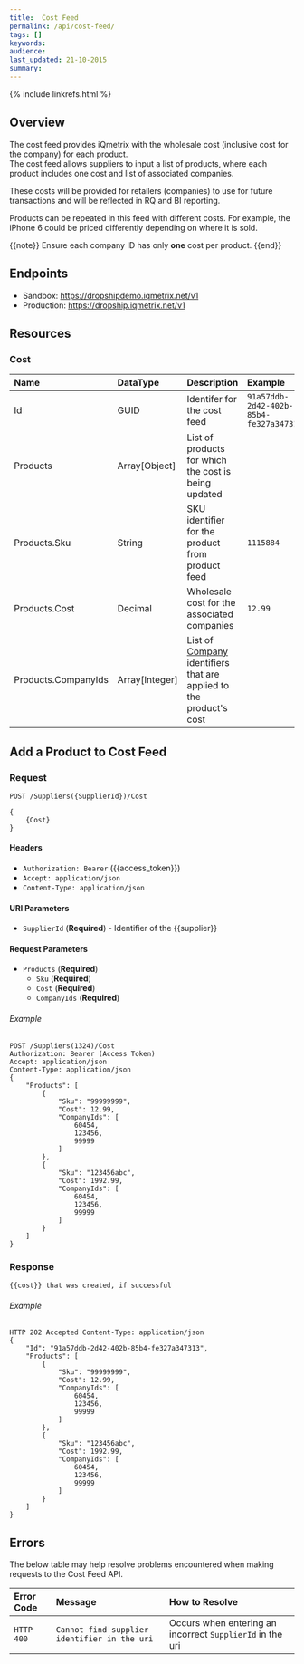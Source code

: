 ```yaml
---
title:  Cost Feed
permalink: /api/cost-feed/
tags: []
keywords: 
audience: 
last_updated: 21-10-2015
summary: 
---
```


{% include linkrefs.html %}

## Overview

The cost feed provides iQmetrix with the wholesale cost (inclusive cost for the company) for each product.  
The cost feed allows suppliers to input a list of products, where each product includes one cost and list of associated companies.

These costs will be provided for retailers (companies) to use for future transactions and will be reflected in RQ and BI reporting. 

Products can be repeated in this feed with different costs. For example, the iPhone 6 could be priced differently depending on where it is sold. 

{{note}} 
Ensure each company ID has only <strong>one</strong> cost per product.
{{end}}

## Endpoints

* Sandbox: https://dropshipdemo.iqmetrix.net/v1
* Production: https://dropship.iqmetrix.net/v1

## Resources

### Cost

| Name | DataType | Description | Example |
|:-----|:---------|:------------|:--------|
| Id | GUID | Identifer for the cost feed | `91a57ddb-2d42-402b-85b4-fe327a347313` |
| Products | Array[Object] | List of products for which the cost is being updated |  |
| Products.Sku | String | SKU identifier for the product from product feed | `1115884` |
| Products.Cost | Decimal | Wholesale cost for the associated companies | `12.99` |
| Products.CompanyIds | Array[Integer] | List of [Company](/api/company-tree#company) identifiers that are applied to the product's cost |  |

## Add a Product to Cost Feed

### Request

    POST /Suppliers({SupplierId})/Cost

    {
        {Cost}
    }
    
#### Headers

* `Authorization: Bearer` ({{access_token}})
* `Accept: application/json`
* `Content-Type: application/json`

#### URI Parameters

* `SupplierId` (**Required**) - Identifier of the {{supplier}}

#### Request Parameters

* `Products` (**Required**)
    * `Sku` (**Required**)
    * `Cost` (**Required**)
    * `CompanyIds` (**Required**)

###### Example

    POST /Suppliers(1324)/Cost
    Authorization: Bearer (Access Token)
    Accept: application/json
    Content-Type: application/json
    {
        "Products": [
            {
                "Sku": "99999999",
                "Cost": 12.99,
                "CompanyIds": [
                    60454,
                    123456,
                    99999
                ]    
            },
            {
                "Sku": "123456abc",
                "Cost": 1992.99,
                "CompanyIds": [
                    60454,
                    123456,
                    99999
                ]    
            }
        ]
    }

### Response

    {{cost}} that was created, if successful

###### Example

    HTTP 202 Accepted Content-Type: application/json
    {
        "Id": "91a57ddb-2d42-402b-85b4-fe327a347313",
        "Products": [
            {
                "Sku": "99999999",
                "Cost": 12.99,
                "CompanyIds": [
                    60454,
                    123456,
                    99999
                ]
            },
            {
                "Sku": "123456abc",
                "Cost": 1992.99,
                "CompanyIds": [
                    60454,
                    123456,
                    99999
                ]
            }
        ]
    }    

## Errors

The below table may help resolve problems encountered when making requests to the Cost Feed API.

| Error Code | Message | How to Resolve |
|:-----------|:--------|:---------------|
| `HTTP 400` | `Cannot find supplier identifier in the uri` | Occurs when entering an incorrect `SupplierId` in the uri |